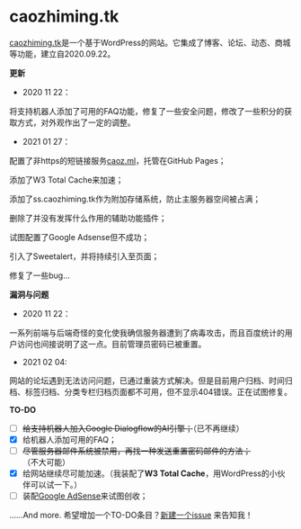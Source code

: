 # caozhiming.tk
[caozhiming.tk](https://caoz.ml)是一个基于WordPress的网站。它集成了博客、论坛、动态、商城等功能，建立自2020.09.22。

**更新**

- 2020 11 22：

将支持机器人添加了可用的FAQ功能，修复了一些安全问题，修改了一些积分的获取方式，对外观作出了一定的调整。

- 2021 01 27：

配置了非https的短链接服务[caoz.ml](http://caoz.ml)，托管在GitHub Pages；

添加了W3 Total Cache来加速；

添加了ss.caozhiming.tk作为附加存储系统，防止主服务器空间被占满；

删除了并没有发挥什么作用的辅助功能插件；

试图配置了Google Adsense但不成功；

引入了Sweetalert，并将持续引入至页面；

修复了一些bug…






**漏洞与问题**

- 2020 11 22：

一系列前端与后端奇怪的变化使我确信服务器遭到了病毒攻击，而且百度统计的用户访问也间接说明了这一点。目前管理员密码已被重置。

- 2021 02 04:

网站的论坛遇到无法访问问题，已通过重装方式解决。但是目前用户归档、时间归档、标签归档、分类专栏归档页面都不可用，但不显示404错误。正在试图修复。





**TO-DO**

- [ ] ~~给支持机器人加入Google Dialogflow的AI引擎；~~（已不再继续）
- [x] 给机器人添加可用的FAQ；
- [ ] ~~尽管服务器邮件系统被禁用，再找一种发送重置密码邮件的方法；~~（不大可能）
- [x] 给网站继续尽可能加速。（我装配了**W3 Total Cache**，用WordPress的小伙伴可以试一下。） 
- [ ] 装配[Google AdSense](https://google.cn/adsense/start/)来试图创收；

……And more. 
希望增加一个TO-DO条目？[新建一个issue](https://github.com/xiaocao162020/caozhiming.tk/issues/new/choose) 来告知我！
